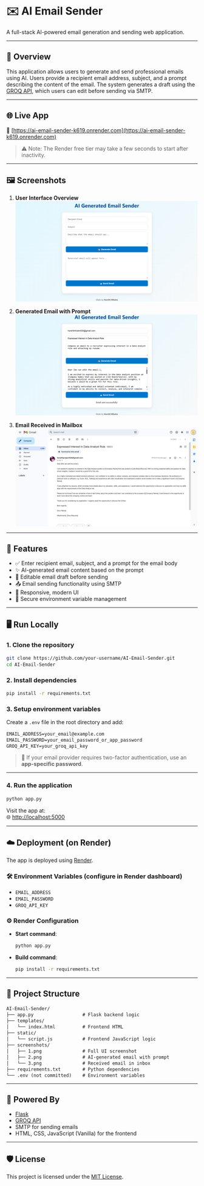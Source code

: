 # ✉️ AI Email Sender

A full-stack AI-powered email generation and sending web application.

---

## 📌 Overview

This application allows users to generate and send professional emails using AI. Users provide a recipient email address, subject, and a prompt describing the content of the email. The system generates a draft using the [GROQ API](https://console.groq.com), which users can edit before sending via SMTP.

---

## 🌐 Live App

🔗 [https://ai-email-sender-k619.onrender.com](https://ai-email-sender-k619.onrender.com)

> ⚠️ Note: The Render free tier may take a few seconds to start after inactivity.

---

## 🖼️ Screenshots

1. **User Interface Overview**  
   ![UI Overview](screenshots/1.png)

2. **Generated Email with Prompt**  
   ![Generated Email](screenshots/2.png)

3. **Email Received in Mailbox**  
   ![Inbox View](screenshots/3.png)

---

## 🚀 Features

- ✅ Enter recipient email, subject, and a prompt for the email body  
- ✨ AI-generated email content based on the prompt  
- 📝 Editable email draft before sending  
- 📤 Email sending functionality using SMTP  
- 📱 Responsive, modern UI  
- 🔐 Secure environment variable management  

---

## 🖥️ Run Locally

### 1. Clone the repository

```bash
git clone https://github.com/your-username/AI-Email-Sender.git
cd AI-Email-Sender
```

### 2. Install dependencies

```bash
pip install -r requirements.txt
```

### 3. Setup environment variables

Create a `.env` file in the root directory and add:

```env
EMAIL_ADDRESS=your_email@example.com
EMAIL_PASSWORD=your_email_password_or_app_password
GROQ_API_KEY=your_groq_api_key
```

> 🔐 If your email provider requires two-factor authentication, use an **app-specific password**.

---

### 4. Run the application

```bash
python app.py
```

Visit the app at:  
🌐 [http://localhost:5000](http://localhost:5000)

---

## ☁️ Deployment (on Render)

The app is deployed using [Render](https://render.com/).

### 🛠️ Environment Variables (configure in Render dashboard)

- `EMAIL_ADDRESS`
- `EMAIL_PASSWORD`
- `GROQ_API_KEY`

### ⚙️ Render Configuration

- **Start command**:  
  ```bash
  python app.py
  ```

- **Build command**:  
  ```bash
  pip install -r requirements.txt
  ```

---

## 📂 Project Structure

```
AI-Email-Sender/
├── app.py                  # Flask backend logic
├── templates/
│   └── index.html          # Frontend HTML
├── static/
│   └── script.js           # Frontend JavaScript logic
├── screenshots/
│   ├── 1.png               # Full UI screenshot
│   ├── 2.png               # AI-generated email with prompt
│   └── 3.png               # Received email in inbox
├── requirements.txt        # Python dependencies
└── .env (not committed)    # Environment variables
```

---

## 📧 Powered By

- [Flask](https://flask.palletsprojects.com/)
- [GROQ API](https://console.groq.com/)
- SMTP for sending emails
- HTML, CSS, JavaScript (Vanilla) for the frontend

---

## 🛡️ License

This project is licensed under the [MIT License](LICENSE).
